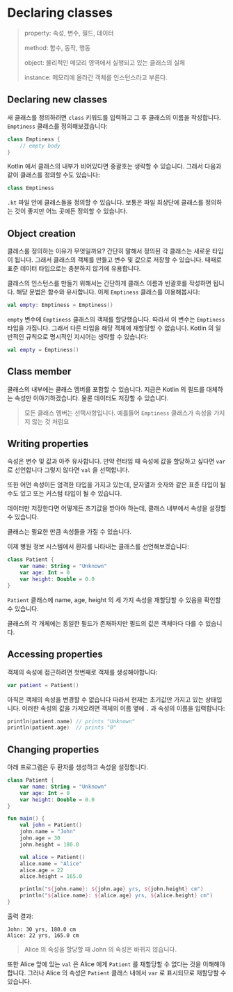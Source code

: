 # Declaring classes

> property: 속성, 변수, 필드, 데이터
>
> method: 함수, 동작, 행동
>
> object: 물리적인 메모리 영역에서 실행되고 있는 클래스의 실체
>
> instance: 메모리에 올라간 객체를 인스턴스라고 부른다.

## Declaring new classes

새 클래스를 정의하려면 `class` 키워드를 입력하고 그 후 클래스의 이름을 작성합니다. `Emptiness` 클래스를 정의해보겠습니다:

```kotlin
class Emptiness {
    // empty body
}
```

Kotlin 에서 클래스의 내부가 비어있다면 중괄호는 생략할 수 있습니다. 그래서 다음과 같이 클래스를 정의할 수도 있습니다:

```kotlin
class Emptiness
```

`.kt` 파일 안에 클래스들을 정의할 수 있습니다. 보통은 파일 최상단에 클래스를 정의하는 것이 좋지만 어느 곳에든 정의할 수 있습니다.

## Object creation

클래스를 정의하는 이유가 무엇일까요? 간단히 말해서 정의된 각 클래스는 새로운 타입이 됩니다. 그래서 클래스의 객체를 만들고 변수 및 값으로 저장할 수 있습니다. 때때로 표준 데이터 타입으로는 충분하지 않기에 유용합니다.

클래스의 인스턴스를 만들기 위해서는 간단하게 클래스 이름과 빈괄호를 작성하면 됩니다. 해당 문법은 함수와 유사합니다. 이제 `Emptiness` 클래스를 이용해봅시다:

```kotlin
val empty: Emptiness = Emptiness()
```

`empty` 변수에 `Emptiness` 클래스의 객체를 할당했습니다. 따라서 이 변수는 `Emptiness` 타입을 가집니다. 그래서 다른 타입을 해당 객체에 재할당할 수 없습니다. Kotlin 의 일반적인 규칙으로 명시적인 지시어는 생략할 수 있습니다:

```kotlin
val empty = Emptiness()
```

## Class member

클래스의 내부에는 클래스 멤버를 포함할 수 있습니다. 지금은 Kotlin 의 필드를 대체하는 속성만 이야기하겠습니다. 물론 데이터도 저장할 수 있습니다.

> 모든 클래스 멤버는 선택사항입니다. 예를들어 `Emptiness` 클래스가 속성을 가지지 않는 것 처럼요

## Writing properties

속성은 변수 및 값과 아주 유사합니다. 만약 런타임 때 속성에 값을 할당하고 싶다면 `var` 로 선언합니다 그렇지 않다면 `val` 을 선택합니다.

또한 어떤 속성이든 엄격한 타입을 가지고 있는데, 문자열과 숫자와 같은 표준 타입이 될 수도 있고 또는 커스텀 타입이 될 수 있습니다.

데이터만 저장한다면 어떻게든 초기값을 받아야 하는데, 클래스 내부에서 속성을 설정할 수 있습니다.

클래스는 필요한 만큼 속성들을 가질 수 있습니다.

이제 병원 정보 시스템에서 환자를 나타내는 클래스를 선언해보겠습니다:

```kotlin
class Patient {
    var name: String = "Unknown"
    var age: Int = 0
    var height: Double = 0.0
}
```

`Patient` 클래스에 name, age, height 의 세 가지 속성을 재할당할 수 있음을 확인할 수 있습니다.

클래스의 각 개체에는 동일한 필드가 존재하지만 필드의 값은 객체마다 다를 수 있습니다.

## Accessing properties

객체의 속성에 접근하려면 첫번째로 객체를 생성해야합니다:

```kotlin
var patient = Patient()
```

아직은 객체의 속성을 변경할 수 없습니다 따라서 현재는 초기값만 가지고 있는 상태입니다. 이러한 속성의 값을 가져오려면 객체의 이름 옆에 `.` 과 속성의 이름을 입력합니다:

```kotlin
println(patient.name) // prints "Unknown"
println(patient.age)  // prints "0"
```

## Changing properties

아래 프로그램은 두 환자를 생성하고 속성을 설정합니다.

```kotlin
class Patient {
    var name: String = "Unknown"
    var age: Int = 0
    var height: Double = 0.0
}

fun main() {
    val john = Patient()
    john.name = "John"
    john.age = 30
    john.height = 180.0

    val alice = Patient()
    alice.name = "Alice"
    alice.age = 22
    alice.height = 165.0

    println("${john.name}: ${john.age} yrs, ${john.height} cm")
    println("${alice.name}: ${alice.age} yrs, ${alice.height} cm")
}
```

출력 결과:

```
John: 30 yrs, 180.0 cm
Alice: 22 yrs, 165.0 cm
```

> Alice 의 속성을 할당할 때 John 의 속성은 바뀌지 않습니다.

또한 Alice 앞에 있는 `val` 은 Alice 에게 `Patient` 를 재할당할 수 없다는 것을 이해해야 합니다. 그러나 Alice 의 속성은 `Patient` 클래스 내에서 `var` 로 표시되므로 재할당할 수 있습니다.
